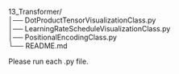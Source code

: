 13_Transformer/ <br>
│── DotProductTensorVisualizationClass.py <br>
│── LearningRateScheduleVisualizationClass.py <br>
│── PositionalEncodingClass.py <br>
└── README.md <br>

Please run each .py file.
